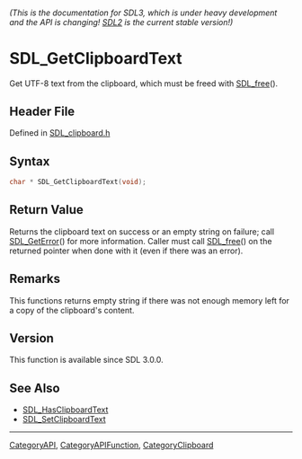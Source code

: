 ###### (This is the documentation for SDL3, which is under heavy development and the API is changing! [SDL2](https://wiki.libsdl.org/SDL2/) is the current stable version!)
# SDL_GetClipboardText

Get UTF-8 text from the clipboard, which must be freed with [SDL_free](SDL_free)().

## Header File

Defined in [SDL_clipboard.h](https://github.com/libsdl-org/SDL/blob/main/include/SDL3/SDL_clipboard.h)

## Syntax

```c
char * SDL_GetClipboardText(void);

```

## Return Value

Returns the clipboard text on success or an empty string on failure; call
[SDL_GetError](SDL_GetError)() for more information. Caller must call
[SDL_free](SDL_free)() on the returned pointer when done with it (even if
there was an error).

## Remarks

This functions returns empty string if there was not enough memory left for
a copy of the clipboard's content.

## Version

This function is available since SDL 3.0.0.

## See Also

* [SDL_HasClipboardText](SDL_HasClipboardText)
* [SDL_SetClipboardText](SDL_SetClipboardText)

----
[CategoryAPI](CategoryAPI), [CategoryAPIFunction](CategoryAPIFunction), [CategoryClipboard](CategoryClipboard)


